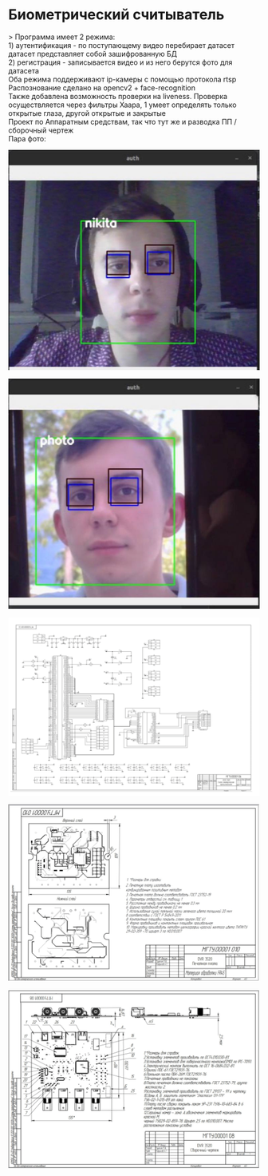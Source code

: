 <h1> Биометрический считыватель</h1>>
Программа имеет 2 режима: <br>
1) аутентификация - по поступающему видео перебирает датасет<br>
датасет представляет собой зашифрованную БД <br>
2) регистрация - записывается видео и из него берутся фото для датасета <br>
Оба режима поддерживают ip-камеры с помощью протокола rtsp <br>
Распознование сделано на opencv2 + face-recognition<br>
Также добавлена возможность проверки на liveness. Проверка осуществляется через фильтры Хаара, 
1 умеет определять только открытые глаза, другой открытые и закрытые <br>
Проект по Аппаратным средствам, так что тут же и разводка ПП / сборочный чертеж<br>
Пара фото: <br>

![1](./documentation_and_photo/photo/live.jpg)

![2](./documentation_and_photo/photo/photo.jpg)

![3](./documentation_and_photo/РОФ.МГТУ.00001%20006%20Схема%20электрическая%20принципиальная-1.png)

![3](./documentation_and_photo/РОФ.МГТУ.00001%20010%20Печатная%20плата-1.png)

![3](./documentation_and_photo/РОФ.МГТУ.00001%20008%20Сборочный%20чертеж-1.png)